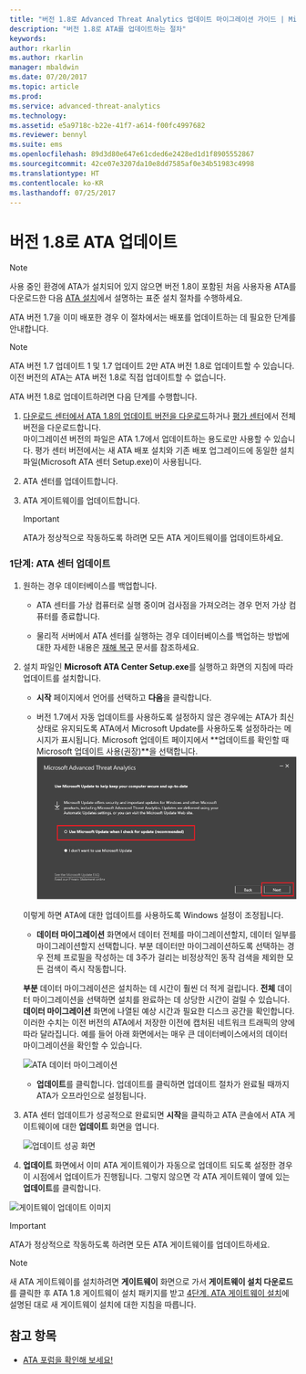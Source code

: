 ```yaml
---
title: "버전 1.8로 Advanced Threat Analytics 업데이트 마이그레이션 가이드 | Microsoft Docs"
description: "버전 1.8로 ATA를 업데이트하는 절차"
keywords: 
author: rkarlin
ms.author: rkarlin
manager: mbaldwin
ms.date: 07/20/2017
ms.topic: article
ms.prod: 
ms.service: advanced-threat-analytics
ms.technology: 
ms.assetid: e5a9718c-b22e-41f7-a614-f00fc4997682
ms.reviewer: bennyl
ms.suite: ems
ms.openlocfilehash: 89d3d80e647e61cded6e2428ed1d1f8905552867
ms.sourcegitcommit: 42ce07e3207da10e8dd7585af0e34b51983c4998
ms.translationtype: HT
ms.contentlocale: ko-KR
ms.lasthandoff: 07/25/2017
---
```

# <a name="updating-ata-to-version-18"></a>버전 1.8로 ATA 업데이트

> [!NOTE] 
> 사용 중인 환경에 ATA가 설치되어 있지 않으면 버전 1.8이 포함된 처음 사용자용 ATA를 다운로드한 다음 [ATA 설치](install-ata-step1.md)에서 설명하는 표준 설치 절차를 수행하세요.

ATA 버전 1.7을 이미 배포한 경우 이 절차에서는 배포를 업데이트하는 데 필요한 단계를 안내합니다.

> [!NOTE] 
>  ATA 버전 1.7 업데이트 1 및 1.7 업데이트 2만 ATA 버전 1.8로 업데이트할 수 있습니다. 이전 버전의 ATA는 ATA 버전 1.8로 직접 업데이트할 수 없습니다.

ATA 버전 1.8로 업데이트하려면 다음 단계를 수행합니다.

1.  [다운로드 센터에서 ATA 1.8의 업데이트 버전을 다운로드](https://www.microsoft.com/download/details.aspx?id=55536)하거나 [평가 센터](http://www.microsoft.com/evalcenter/evaluate-microsoft-advanced-threat-analytics)에서 전체 버전을 다운로드합니다.<br>
마이그레이션 버전의 파일은 ATA 1.7에서 업데이트하는 용도로만 사용할 수 있습니다. 평가 센터 버전에서는 새 ATA 배포 설치와 기존 배포 업그레이드에 동일한 설치 파일(Microsoft ATA 센터 Setup.exe)이 사용됩니다.

2.  ATA 센터를 업데이트합니다.

4.  ATA 게이트웨이를 업데이트합니다.

    > [!IMPORTANT]
    > ATA가 정상적으로 작동하도록 하려면 모든 ATA 게이트웨이를 업데이트하세요.

### <a name="step-1-update-the-ata-center"></a>1단계: ATA 센터 업데이트

1.  원하는 경우 데이터베이스를 백업합니다.

    -   ATA 센터를 가상 컴퓨터로 실행 중이며 검사점을 가져오려는 경우 먼저 가상 컴퓨터를 종료합니다.

    -   물리적 서버에서 ATA 센터를 실행하는 경우 데이터베이스를 백업하는 방법에 대한 자세한 내용은 [재해 복구](disaster-recovery.md) 문서를 참조하세요.

2.  설치 파일인 **Microsoft ATA Center Setup.exe**를 실행하고 화면의 지침에 따라 업데이트를 설치합니다.

    -  **시작** 페이지에서 언어를 선택하고 **다음**을 클릭합니다.

    -  버전 1.7에서 자동 업데이트를 사용하도록 설정하지 않은 경우에는 ATA가 최신 상태로 유지되도록 ATA에서 Microsoft Update를 사용하도록 설정하라는 메시지가 표시됩니다.  Microsoft 업데이트 페이지에서 **업데이트를 확인할 때 Microsoft 업데이트 사용(권장)**을 선택합니다.
    ![ATA를 최신 이미지로 유지](media/ata_ms_update.png)
     
     이렇게 하면 ATA에 대한 업데이트를 사용하도록 Windows 설정이 조정됩니다. 
    
    -  **데이터 마이그레이션** 화면에서 데이터 전체를 마이그레이션할지, 데이터 일부를 마이그레이션할지 선택합니다. 부분 데이터만 마이그레이션하도록 선택하는 경우 전체 프로필을 작성하는 데 3주가 걸리는 비정상적인 동작 검색을 제외한 모든 검색이 즉시 작동합니다.  
    
    **부분** 데이터 마이그레이션은 설치하는 데 시간이 훨씬 더 적게 걸립니다. **전체** 데이터 마이그레이션을 선택하면 설치를 완료하는 데 상당한 시간이 걸릴 수 있습니다. **데이터 마이그레이션** 화면에 나열된 예상 시간과 필요한 디스크 공간을 확인합니다. 이러한 수치는 이전 버전의 ATA에서 저장한 이전에 캡처된 네트워크 트래픽의 양에 따라 달라집니다. 예를 들어 아래 화면에서는 매우 큰 데이터베이스에서의 데이터 마이그레이션을 확인할 수 있습니다.
         
    ![ATA 데이터 마이그레이션](media/migration-data-migration.png)

    -  **업데이트**를 클릭합니다. 업데이트를 클릭하면 업데이트 절차가 완료될 때까지 ATA가 오프라인으로 설정됩니다.

4.  ATA 센터 업데이트가 성공적으로 완료되면 **시작**을 클릭하고 ATA 콘솔에서 ATA 게이트웨이에 대한 **업데이트** 화면을 엽니다.

    ![업데이트 성공 화면](media/migration-center-success.png)

5.  **업데이트** 화면에서 이미 ATA 게이트웨이가 자동으로 업데이트 되도록 설정한 경우 이 시점에서 업데이트가 진행됩니다. 그렇지 않으면 각 ATA 게이트웨이 옆에 있는 **업데이트**를 클릭합니다.
  
![게이트웨이 업데이트 이미지](media/migration-update-gw.png)

  
> [!IMPORTANT] 
> ATA가 정상적으로 작동하도록 하려면 모든 ATA 게이트웨이를 업데이트하세요.
 
> [!NOTE] 
> 새 ATA 게이트웨이를 설치하려면 **게이트웨이** 화면으로 가서 **게이트웨이 설치 다운로드**를 클릭한 후 ATA 1.8 게이트웨이 설치 패키지를 받고 [4단계. ATA 게이트웨이 설치](install-ata-step4.md)에 설명된 대로 새 게이트웨이 설치에 대한 지침을 따릅니다.


## <a name="see-also"></a>참고 항목

- [ATA 포럼을 확인해 보세요!](https://social.technet.microsoft.com/Forums/security/home?forum=mata)
